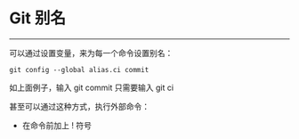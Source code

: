 # Git 别名
---

可以通过设置变量，来为每一个命令设置别名：
```
git config --global alias.ci commit
```

如上面例子，输入 git commit 只需要输入 git ci

甚至可以通过这种方式，执行外部命令：
- 在命令前加上 ! 符号